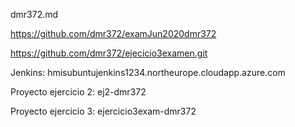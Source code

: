 dmr372.md

https://github.com/dmr372/examJun2020dmr372

https://github.com/dmr372/ejecicio3examen.git

Jenkins: hmisubuntujenkins1234.northeurope.cloudapp.azure.com

Proyecto ejercicio 2: ej2-dmr372

Proyecto ejercicio 3: ejercicio3exam-dmr372
